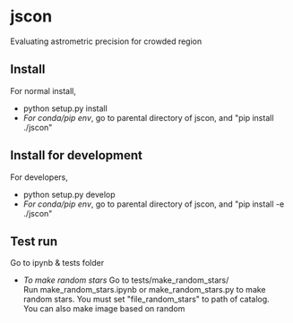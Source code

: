 # jscon
Evaluating astrometric precision for crowded region

## Install 
For normal install, 
* python setup.py install
* *For conda/pip env*, go to parental directory of jscon, and "pip install ./jscon"

## Install for development
For developers, 

* python setup.py develop
*  *For conda/pip env*, go to parental directory of jscon, and "pip install -e ./jscon"

## Test run
Go to ipynb & tests folder
* *To make random stars*
  Go to tests/make_random_stars/  
  Run make_random_stars.ipynb or make_random_stars.py to make random stars. You must set "file_random_stars" to path of catalog.   
  You can also make image based on random   
